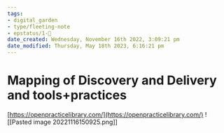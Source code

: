 ```yaml
---
tags: 
- digital_garden
- type/fleeting-note
- epstatus/1-🌱
date_created: Wednesday, November 16th 2022, 3:09:21 pm
date_modified: Thursday, May 18th 2023, 6:16:21 pm
---
```

# Mapping of Discovery and Delivery and tools+practices
[https://openpracticelibrary.com/](https://openpracticelibrary.com/)
![[Pasted image 20221116150925.png]]